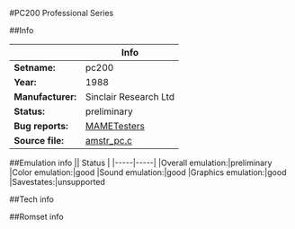 #PC200 Professional Series

##Info

||Info|
|-----|-----|
|**Setname:**|pc200
|**Year:**|1988
|**Manufacturer:**|Sinclair Research Ltd
|**Status:**|preliminary
|**Bug reports:**|[MAMETesters](http://mametesters.org/view_all_set.php?type=1&temporary=y&search=amstr_pc.c)
|**Source file:**|[amstr_pc.c](https://github.com/mamedev/mame/blob/master/src/mess/drivers/amstr_pc.c)

##Emulation info
|| Status |
|-----|-----|
|Overall emulation:|preliminary
|Color emulation:|good
|Sound emulation:|good
|Graphics emulation:|good
|Savestates:|unsupported

##Tech info

##Romset info

<!--- START OF EDITED COMMENT DO NOT TOUCH TEXT ABOVE-->

